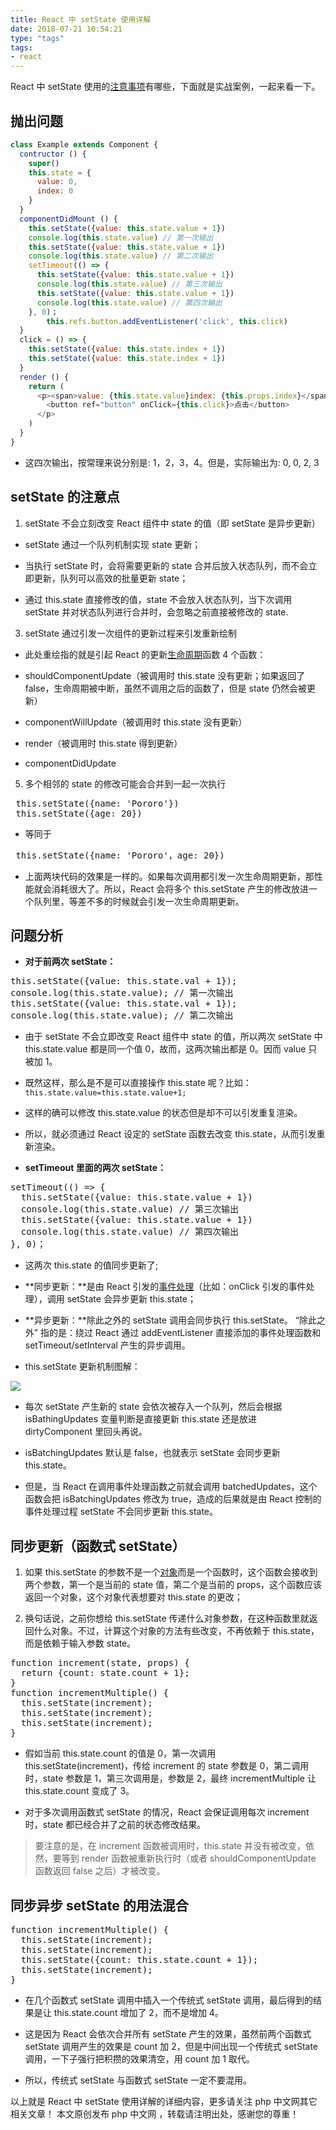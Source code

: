 ```yaml
---
title: React 中 setState 使用详解
date: 2018-07-21 10:54:21
type: "tags"
tags:
- react
---
```


React 中 setState 使用的[注意事项](http://www.php.cn/code/10182.html)有哪些，下面就是实战案例，一起来看一下。

## 抛出问题

```javascript
class Example extends Component {
  contructor () {
    super()
    this.state = {
      value: 0,
      index: 0
    }
  }
  componentDidMount () {
    this.setState({value: this.state.value + 1})
    console.log(this.state.value) // 第一次输出
    this.setState({value: this.state.value + 1})
    console.log(this.state.value) // 第二次输出
    setTimeout(() => {
      this.setState({value: this.state.value + 1})
      console.log(this.state.value) // 第三次输出
      this.setState({value: this.state.value + 1})
      console.log(this.state.value) // 第四次输出
    }, 0)；
        this.refs.button.addEventListener('click', this.click)
  }
  click = () => {
    this.setState({value: this.state.index + 1})
    this.setState({value: this.state.index + 1})
  }
  render () {
    return (
      <p><span>value: {this.state.value}index: {this.props.index}</span>
        <button ref="button" onClick={this.click}>点击</button>
      </p>
    )
  }
}
```
<!-- more -->
*   这四次输出，按常理来说分别是: 1，2，3，4。但是，实际输出为: 0, 0, 2, 3

## setState 的注意点

1.  setState 不会立刻改变 React 组件中 state 的值（即 setState 是异步更新）

*   setState 通过一个队列机制实现 state 更新；

*   当执行 setState 时，会将需要更新的 state 合并后放入状态队列，而不会立即更新，队列可以高效的批量更新 state；

*   通过 this.state 直接修改的值，state 不会放入状态队列，当下次调用 setState 并对状态队列进行合并时，会忽略之前直接被修改的 state.

3.  setState 通过引发一次组件的更新过程来引发重新绘制

*   此处重绘指的就是引起 React 的更新[生命周期](http://www.php.cn/php/php-tp-being.html)函数 4 个函数：

*   shouldComponentUpdate（被调用时 this.state 没有更新；如果返回了 false，生命周期被中断，虽然不调用之后的函数了，但是 state 仍然会被更新）

*   componentWillUpdate（被调用时 this.state 没有更新）

*   render（被调用时 this.state 得到更新）

*   componentDidUpdate

5.  多个相邻的 state 的修改可能会合并到一起一次执行

<pre> this.setState({name: 'Pororo'})
 this.setState({age: 20})</pre>

*   等同于

<pre> this.setState({name: 'Pororo'，age: 20})</pre>

*   上面两块代码的效果是一样的。如果每次调用都引发一次生命周期更新，那性能就会消耗很大了。所以，React 会将多个 this.setState 产生的修改放进一个队列里，等差不多的时候就会引发一次生命周期更新。

## 问题分析

*   **对于前两次 setState：**

<pre>this.setState({value: this.state.val + 1});
console.log(this.state.value); // 第一次输出
this.setState({value: this.state.val + 1});
console.log(this.state.value); // 第二次输出</pre>

*   由于 setState 不会立即改变 React 组件中 state 的值，所以两次 setState 中 this.state.value 都是同一个值 0，故而，这两次输出都是 0。因而 value 只被加 1。

*   既然这样，那么是不是可以直接操作 this.state 呢？比如：`this.state.value=this.state.value+1;`

*   这样的确可以修改 this.state.value 的状态但是却不可以引发重复渲染。

*   所以，就必须通过 React 设定的 setState 函数去改变 this.state，从而引发重新渲染。

*   **setTimeout 里面的两次 setState：**

<pre>setTimeout(() => {
  this.setState({value: this.state.value + 1})
  console.log(this.state.value) // 第三次输出
  this.setState({value: this.state.value + 1})
  console.log(this.state.value) // 第四次输出
}, 0)；</pre>

*   这两次 this.state 的值同步更新了;

*   **同步更新：**是由 React 引发的[事件处理](http://www.php.cn/code/5688.html)（比如：onClick 引发的事件处理），调用 setState 会异步更新 this.state；

*   **异步更新：**除此之外的 setState 调用会同步执行 this.setState。 “除此之外” 指的是：绕过 React 通过 addEventListener 直接添加的事件处理函数和 setTimeout/setInterval 产生的异步调用。

*   this.setState 更新机制图解：

![](http://img.php.cn/upload/article/000/061/021/e98f921b8f164094719418c36ddc190f-0.png)

*   每次 setState 产生新的 state 会依次被存入一个队列，然后会根据 isBathingUpdates 变量判断是直接更新 this.state 还是放进 dirtyComponent 里回头再说。

*   isBatchingUpdates 默认是 false，也就表示 setState 会同步更新 this.state。

*   但是，当 React 在调用事件处理函数之前就会调用 batchedUpdates，这个函数会把 isBatchingUpdates 修改为 true，造成的后果就是由 React 控制的事件处理过程 setState 不会同步更新 this.state。

## 同步更新（函数式 setState）

1.  如果 this.setState 的参数不是一个[对象](http://www.php.cn/wiki/60.html)而是一个函数时，这个函数会接收到两个参数，第一个是当前的 state 值，第二个是当前的 props，这个函数应该返回一个对象，这个对象代表想要对 this.state 的更改；

2.  换句话说，之前你想给 this.setState 传递什么对象参数，在这种函数里就返回什么对象。不过，计算这个对象的方法有些改变，不再依赖于 this.state，而是依赖于输入参数 state。

<pre>function increment(state, props) {
  return {count: state.count + 1};
}
function incrementMultiple() {
  this.setState(increment);
  this.setState(increment);
  this.setState(increment);
}</pre>

*   假如当前 this.state.count 的值是 0，第一次调用 this.setState(increment)，传给 increment 的 state 参数是 0，第二调用时，state 参数是 1，第三次调用是，参数是 2，最终 incrementMultiple 让 this.state.count 变成了 3。

*   对于多次调用函数式 setState 的情况，React 会保证调用每次 increment 时，state 都已经合并了之前的状态修改结果。

> 要注意的是，在 increment 函数被调用时，this.state 并没有被改变，依然，要等到 render 函数被重新执行时（或者 shouldComponentUpdate 函数返回 false 之后）才被改变。

## 同步异步 setState 的用法混合

<pre>function incrementMultiple() {
  this.setState(increment);
  this.setState(increment);
  this.setState({count: this.state.count + 1});
  this.setState(increment);
}</pre>

*   在几个函数式 setState 调用中插入一个传统式 setState 调用，最后得到的结果是让 this.state.count 增加了 2，而不是增加 4。

*   这是因为 React 会依次合并所有 setState 产生的效果，虽然前两个函数式 setState 调用产生的效果是 count 加 2，但是中间出现一个传统式 setState 调用，一下子强行把积攒的效果清空，用 count 加 1 取代。

*   所以，传统式 setState 与函数式 setState 一定不要混用。

以上就是 React 中 setState 使用详解的详细内容，更多请关注 php 中文网其它相关文章！
本文原创发布 php 中文网 ，转载请注明出处，感谢您的尊重！
